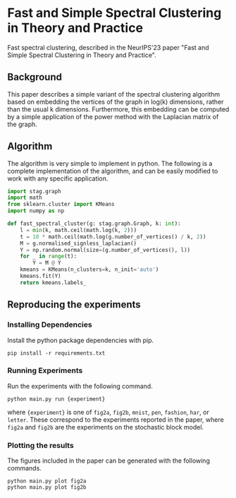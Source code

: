 # Fast and Simple Spectral Clustering in Theory and Practice
Fast spectral clustering, described in the NeurIPS'23 paper "Fast and Simple Spectral Clustering in Theory and Practice".

## Background
This paper describes a simple variant of the spectral clustering algorithm based
on embedding the vertices of the graph in log(k) dimensions, rather than the
usual k dimensions.
Furthermore, this embedding can be computed by a simple application of the power
method with the Laplacian matrix of the graph.

## Algorithm 
The algorithm is very simple to implement in python. The following is a complete
implementation of the algorithm, and can be easily modified to work with any
specific application.

```python
import stag.graph
import math
from sklearn.cluster import KMeans
import numpy as np

def fast_spectral_cluster(g: stag.graph.Graph, k: int):
    l = min(k, math.ceil(math.log(k, 2)))
    t = 10 * math.ceil(math.log(g.number_of_vertices() / k, 2))
    M = g.normalised_signless_laplacian()
    Y = np.random.normal(size=(g.number_of_vertices(), l))
    for _ in range(t):
        Y = M @ Y
    kmeans = KMeans(n_clusters=k, n_init='auto')
    kmeans.fit(Y)
    return kmeans.labels_
```

## Reproducing the experiments

### Installing Dependencies
Install the python package dependencies with pip.

```
pip install -r requirements.txt
```

### Running Experiments
Run the experiments with the following command.

```
python main.py run {experiment}
```

where `{experiment}` is one of `fig2a`, `fig2b`, `mnist`, `pen`, `fashion`, `har`, or `letter`.
These correspond to the experiments reported in the paper, where `fig2a` and `fig2b`
are the experiments on the stochastic block model.

### Plotting the results
The figures included in the paper can be generated with the following commands.

```
python main.py plot fig2a
python main.py plot fig2b
```

